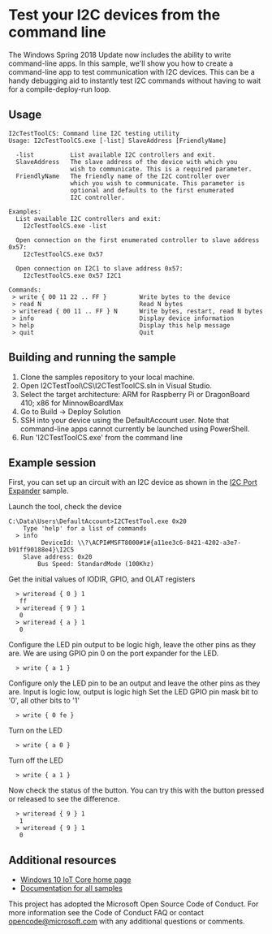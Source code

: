 # Test your I2C devices from the command line

The Windows Spring 2018 Update now includes the ability to write command-line apps. In this sample, we'll show you how to create a 
command-line app to test communication with I2C devices. This can be a handy debugging aid to instantly test I2C commands without
having to wait for a compile-deploy-run loop.

## Usage

```
I2cTestToolCS: Command line I2C testing utility
Usage: I2cTestToolCS.exe [-list] SlaveAddress [FriendlyName]

  -list          List available I2C controllers and exit.
  SlaveAddress   The slave address of the device with which you
                 wish to communicate. This is a required parameter.
  FriendlyName   The friendly name of the I2C controller over
                 which you wish to communicate. This parameter is
                 optional and defaults to the first enumerated
                 I2C controller.

Examples:
  List available I2C controllers and exit:
    I2cTestToolCS.exe -list

  Open connection on the first enumerated controller to slave address 0x57:
    I2cTestToolCS.exe 0x57

  Open connection on I2C1 to slave address 0x57:
    I2cTestToolCS.exe 0x57 I2C1

Commands:
 > write { 00 11 22 .. FF }         Write bytes to the device
 > read N                           Read N bytes
 > writeread { 00 11 .. FF } N      Write bytes, restart, read N bytes
 > info                             Display device information
 > help                             Display this help message
 > quit                             Quit
```

## Building and running the sample

1. Clone the samples repository to your local machine.
2. Open I2CTestTool\CS\I2CTestToolCS.sln in Visual Studio.
3. Select the target architecture: ARM for Raspberry Pi or DragonBoard 410;  x86 for MinnowBoardMax
4. Go to Build -> Deploy Solution
5. SSH into your device using the DefaultAccount user. Note that command-line apps cannot currently be launched using PowerShell.
6. Run 'I2CTestToolCS.exe' from the command line


## Example session

First, you can set up an circuit with an I2C device as shown in the [I2C Port Expander](https://github.com/Microsoft/Windows-iotcore-samples/tree/develop/Samples/I2cPortExpander) sample.

Launch the tool, check the device

```
C:\Data\Users\DefaultAccount>I2CTestTool.exe 0x20
    Type 'help' for a list of commands
  > info
         DeviceId: \\?\ACPI#MSFT8000#1#{a11ee3c6-8421-4202-a3e7-b91ff90188e4}\I2C5
    Slave address: 0x20
        Bus Speed: StandardMode (100Khz)        
```

Get the initial values of IODIR, GPIO, and OLAT registers

```
  > writeread { 0 } 1
   ff
  > writeread { 9 } 1
   0
  > writeread { a } 1
   0
```

Configure the LED pin output to be logic high, leave the other pins as they are. We are using GPIO pin 0 on the port expander for the LED.

```
  > write { a 1 }
```

Configure only the LED pin to be an output and leave the other pins as they are. Input is logic low, output is logic high
Set the LED GPIO pin mask bit to '0', all other bits to '1'

```
  > write { 0 fe }
```

Turn on the LED

```
  > write { a 0 }
```

Turn off the LED

```
  > write { a 1 }
```

Now check the status of the button. You can try this with the button pressed or released to see the difference.

```
  > writeread { 9 } 1
   1
  > writeread { 9 } 1
   0
```

## Additional resources
* [Windows 10 IoT Core home page](https://developer.microsoft.com/en-us/windows/iot/)
* [Documentation for all samples](https://developer.microsoft.com/en-us/windows/iot/samples)

This project has adopted the Microsoft Open Source Code of Conduct. For more information see the Code of Conduct FAQ or contact <opencode@microsoft.com> with any additional questions or comments.
